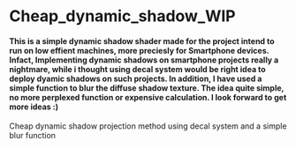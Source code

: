 # Cheap_dynamic_shadow_WIP

#### This is a simple dynamic shadow shader made for the project intend to run on low effient machines, more preciesly for Smartphone devices. Infact, Implementing dynamic shadows  on smartphone projects really a nightmare, while i thought using decal system would be right idea to deploy dyamic shadows on such projects. In addition, I have used a simple function to blur the diffuse shadow texture. The idea quite simple, no more perplexed function or expensive calculation. I look forward to get more ideas :) 

Cheap dynamic shadow projection method using decal system and a simple blur function 
